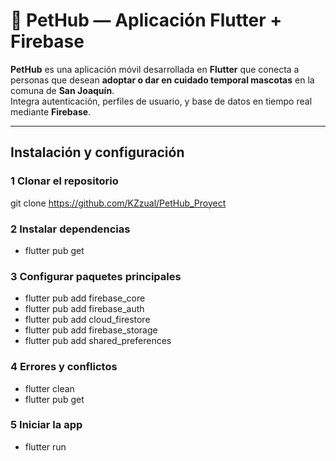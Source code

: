 # 🐾 PetHub — Aplicación Flutter + Firebase

**PetHub** es una aplicación móvil desarrollada en **Flutter** que conecta a personas que desean **adoptar o dar en cuidado temporal mascotas** en la comuna de **San Joaquín**.  
Integra autenticación, perfiles de usuario, y base de datos en tiempo real mediante **Firebase**.

---

##  Instalación y configuración

### 1 Clonar el repositorio
git clone https://github.com/KZzual/PetHub_Proyect

### 2 Instalar dependencias
- flutter pub get

### 3 Configurar paquetes principales
- flutter pub add firebase_core
- flutter pub add firebase_auth
- flutter pub add cloud_firestore
- flutter pub add firebase_storage
- flutter pub add shared_preferences

### 4 Errores y conflictos
- flutter clean
- flutter pub get


### 5 Iniciar la app
- flutter run
